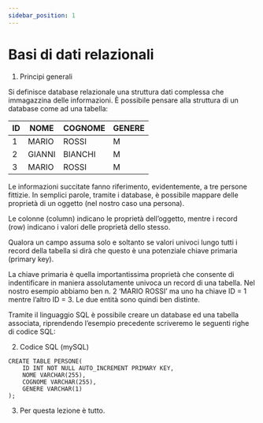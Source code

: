 ```yaml
---
sidebar_position: 1
---
```

# Basi di dati relazionali

1. Principi generali

Si definisce database relazionale una struttura dati complessa che immagazzina delle informazioni.
È possibile pensare alla struttura di un database come ad una tabella:

|ID | NOME |COGNOME | GENERE |
|---| -----|--------|--------|
|1  |MARIO |ROSSI   |M       |
|2  |GIANNI|BIANCHI |M       |
|3  |MARIO |ROSSI   |M       |


Le informazioni succitate fanno riferimento, evidentemente, a tre persone fittizie.
In semplici parole, tramite i database, è possibile mappare delle proprietà di un oggetto (nel nostro caso
una persona).

Le colonne (column) indicano le proprietà dell’oggetto, mentre i record (row) indicano i valori delle
proprietà dello stesso.

Qualora un campo assuma solo e soltanto se valori univoci lungo tutti i record della tabella si dirà che
questo è una potenziale chiave primaria (primary key).

La chiave primaria è quella importantissima proprietà che consente di indentificare in maniera
assolutamente univoca un record di una tabella. Nel nostro esempio abbiamo ben n. 2 ‘MARIO ROSSI’ ma
uno ha chiave ID = 1 mentre l’altro ID = 3. Le due entità sono quindi ben distinte.

Tramite il linguaggio SQL è possibile creare un database ed una tabella associata, riprendendo l’esempio
precedente scriveremo le seguenti righe di codice SQL:


2. Codice SQL (mySQL)

```
CREATE TABLE PERSONE(
    ID INT NOT NULL AUTO_INCREMENT PRIMARY KEY,
    NOME VARCHAR(255),
    COGNOME VARCHAR(255),
    GENERE VARCHAR(1)
);
```

3. Per questa lezione è tutto.


